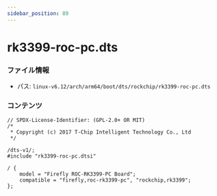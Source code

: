 ```yaml
---
sidebar_position: 89
---
```

# rk3399-roc-pc.dts

### ファイル情報

- パス: `linux-v6.12/arch/arm64/boot/dts/rockchip/rk3399-roc-pc.dts`

### コンテンツ

```dts
// SPDX-License-Identifier: (GPL-2.0+ OR MIT)
/*
 * Copyright (c) 2017 T-Chip Intelligent Technology Co., Ltd
 */

/dts-v1/;
#include "rk3399-roc-pc.dtsi"

/ {
	model = "Firefly ROC-RK3399-PC Board";
	compatible = "firefly,roc-rk3399-pc", "rockchip,rk3399";
};

```
